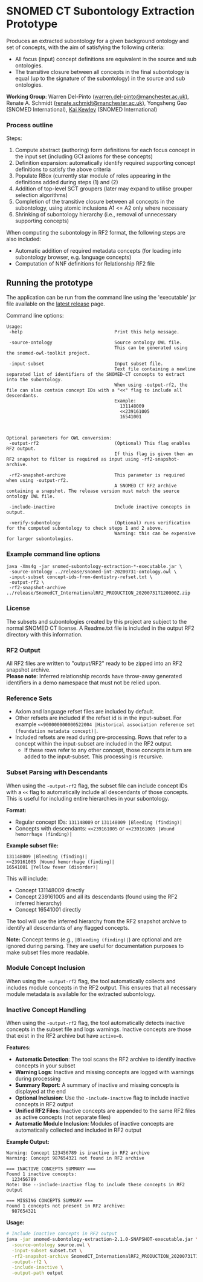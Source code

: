 # SNOMED CT Subontology Extraction Prototype

Produces an extracted subontology for a given background ontology and set of concepts, with the aim of satisfying the 
following criteria:
- All focus (input) concept definitions are equivalent in the source and sub ontologies.
- The transitive closure between all concepts in the final subontology is equal (up to the signature of the subontology)
  in the source and sub ontologies.

**Working Group**: Warren Del-Pinto (warren.del-pinto@manchester.ac.uk), Renate A. Schmidt (renate.schmidt@manchester.ac.uk), Yongsheng Gao (SNOMED International), [Kai Kewley](https://github.com/kaicode) (SNOMED International)

### Process outline
Steps:
1) Compute abstract (authoring) form definitions for each focus concept in the input set (including GCI axioms for these concepts)
2) Definition expansion: automatically identify required supporting concept definitions to satisfy the above criteria
3) Populate RBox (currently star module of roles appearing in the definitions added during steps (1) and (2)
4) Addition of top-level SCT groupers (later may expand to utilise grouper selection algorithms)
5) Completion of the transitive closure between all concepts in the subontology, using atomic inclusions A1 <= A2 only where necessary
6) Shrinking of subontology hierarchy (i.e., removal of unnecessary supporting concepts)

When computing the subontology in RF2 format, the following steps are also included:
- Automatic addition of required metadata concepts (for loading into subontology browser, e.g. language concepts)
- Computation of NNF definitions for Relationship RF2 file

## Running the prototype

The application can be run from the command line using the 'executable' jar file available on the [latest release](https://github.com/IHTSDO/snomed-subontology-extraction/releases) page.

Command line options:
```
Usage:
 -help                                  Print this help message.

 -source-ontology                       Source ontology OWL file.
                                        This can be generated using the snomed-owl-toolkit project.

 -input-subset                          Input subset file.
                                        Text file containing a newline separated list of identifiers of the SNOMED-CT concepts to extract into the subontology.
                                        When using -output-rf2, the file can also contain concept IDs with a "<<" flag to include all descendants.
                                        Example:
                                          131148009
                                          <<239161005
                                          16541001



Optional parameters for OWL conversion:
 -output-rf2                            (Optional) This flag enables RF2 output.
                                        If this flag is given then an RF2 snapshot to filter is required as input using -rf2-snapshot-archive.

 -rf2-snapshot-archive                  This parameter is required when using -output-rf2.
                                        A SNOMED CT RF2 archive containing a snapshot. The release version must match the source ontology OWL file.

 -include-inactive                      Include inactive concepts in output.
 
 -verify-subontology                    (Optional) runs verification for the computed subontology to check steps 1 and 2 above.
                                        Warning: this can be expensive for larger subontologies.

```

### Example command line options
```
java -Xms4g -jar snomed-subontology-extraction-*-executable.jar \
 -source-ontology ../release/snomed-int-20200731-ontology.owl \
 -input-subset concept-ids-from-dentistry-refset.txt \
 -output-rf2 \
 -rf2-snapshot-archive ../release/SnomedCT_InternationalRF2_PRODUCTION_20200731T120000Z.zip 
```

### License
The subsets and subontologies created by this project are subject to the normal SNOMED CT license. A Readme.txt file is included in the output RF2 directory with this information.  

### RF2 Output
All RF2 files are written to "output/RF2" ready to be zipped into an RF2 snapshot archive.   
**Please note**: Inferred relationship records have throw-away generated identifiers in a demo namespace that must not be relied upon.

### Reference Sets
- Axiom and language refset files are included by default.
- Other refsets are included if the refset id is in the input-subset. For example `<<900000000000522004 |Historical association reference set (foundation metadata concept)|`.
- Included refsets are read during pre-processing. Rows that refer to a concept within the input-subset are included in the RF2 output. 
  - If these rows refer to any other concept, those concepts in turn are added to the input-subset. This processing is recursive.    

### Subset Parsing with Descendants
When using the `-output-rf2` flag, the subset file can include concept IDs with a `<<` flag to automatically include all descendants of those concepts. This is useful for including entire hierarchies in your subontology.

**Format:**
- Regular concept IDs: `131148009` or `131148009 |Bleeding (finding)|`
- Concepts with descendants: `<<239161005` or `<<239161005 |Wound hemorrhage (finding)|`

**Example subset file:**
```
131148009 |Bleeding (finding)|
<<239161005 |Wound hemorrhage (finding)|
16541001 |Yellow fever (disorder)|
```

This will include:
- Concept 131148009 directly
- Concept 239161005 and all its descendants (found using the RF2 inferred hierarchy)
- Concept 16541001 directly

The tool will use the inferred hierarchy from the RF2 snapshot archive to identify all descendants of any flagged concepts.

**Note:** Concept terms (e.g., `|Bleeding (finding)|`) are optional and are ignored during parsing. They are useful for documentation purposes to make subset files more readable.

### Module Concept Inclusion

When using the `-output-rf2` flag, the tool automatically collects and includes module concepts in the RF2 output. This ensures that all necessary module metadata is available for the extracted subontology.

### Inactive Concept Handling

When using the `-output-rf2` flag, the tool automatically detects inactive concepts in the subset file and logs warnings. Inactive concepts are those that exist in the RF2 archive but have `active=0`.

**Features:**
- **Automatic Detection**: The tool scans the RF2 archive to identify inactive concepts in your subset
- **Warning Logs**: Inactive and missing concepts are logged with warnings during processing
- **Summary Report**: A summary of inactive and missing concepts is displayed at the end
- **Optional Inclusion**: Use the `-include-inactive` flag to include inactive concepts in RF2 output
- **Unified RF2 Files**: Inactive concepts are appended to the same RF2 files as active concepts (not separate files)
- **Automatic Module Inclusion**: Modules of inactive concepts are automatically collected and included in RF2 output

**Example Output:**
```
Warning: Concept 123456789 is inactive in RF2 archive
Warning: Concept 987654321 not found in RF2 archive

=== INACTIVE CONCEPTS SUMMARY ===
Found 1 inactive concepts:
  123456789
Note: Use --include-inactive flag to include these concepts in RF2 output

=== MISSING CONCEPTS SUMMARY ===
Found 1 concepts not present in RF2 archive:
  987654321
```

**Usage:**
```bash
# Include inactive concepts in RF2 output
java -jar snomed-subontology-extraction-2.1.0-SNAPSHOT-executable.jar \
  -source-ontology source.owl \
  -input-subset subset.txt \
  -rf2-snapshot-archive SnomedCT_InternationalRF2_PRODUCTION_20200731T120000Z.zip \
  -output-rf2 \
  -include-inactive \
  -output-path output
```
